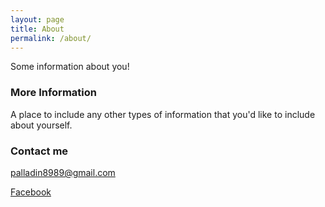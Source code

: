 ```yaml
---
layout: page
title: About
permalink: /about/
---
```


Some information about you!

### More Information

A place to include any other types of information that you'd like to include about yourself.

### Contact me

[palladin8989@gmail.com](mailto:palladin8989@gmail.com)

[Facebook](https://www.facebook.com/patrick.boutier.7)
